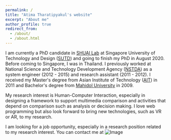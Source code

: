```yaml
---
permalink: /
title: "Atima Tharatipyakul's website"
excerpt: "About me"
author_profile: true
redirect_from: 
  - /about/
  - /about.html
---
```


I am currently a PhD candidate in [SHUAI Lab](https://shuailab.wordpress.com/) at Singapore University of Technology and Design ([SUTD](https://www.sutd.edu.sg/)) and going to finish my PhD in August 2020. Before coming to Singapore, I was in Thailand. I previously worked at National Science and Technology Development Agency ([NSTDA](https://www.nstda.or.th/)) as a system engineer (2012 - 2015) and research assistant (2011 - 2012). I received  my Master's degree from Asian Institute of Technology ([AIT](https://www.ait.ac.th/)) in 2011 and Bachelor's degree from [Mahidol University](https://mahidol.ac.th/) in 2009.

My research interest is Human-Computer Interaction, especially in designing a framework to support multimedia comparison and activities that depend on comparison such as analysis or decision making. I love web programming but also look forward to bring new technologies, such as VR or AR, to my research.

I am looking for a job opportunity, especially in a research position related to my research interest. You can contact me at ![Image](https://atima.github.io/images/101824.png)
